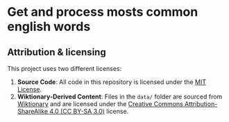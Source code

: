# Get and process mosts common english words

## Attribution & licensing

This project uses two different licenses:

1. **Source Code**: All code in this repository is licensed under the [MIT License](./LICENSE).
2. **Wiktionary-Derived Content**: Files in the `data/` folder are sourced from [Wiktionary](https://en.wiktionary.org/) and are licensed under the [Creative Commons Attribution-ShareAlike 4.0 (CC BY-SA 3.0)](data/wiki/LICENSE) license.
